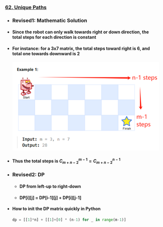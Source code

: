 ### [62. Unique Paths](https://leetcode.com/problems/unique-paths/description/?envType=study-plan-v2&envId=leetcode-75)
-  ### Revised1: Mathematic Solution
  - #### Since the robot can only walk towards right or down direction, the total steps for each direction is constant
  - #### For instance: for a 3x7 matrix, the total steps toward right is 6, and total one towards downward is 2
    ![Path_Image](pathimage.png)
  - #### Thus the total steps is $C_{m+n-2}^{m-1} = C_{m+n-2}^{n-1}$
- ### Revised2: DP
    - #### DP from left-up to right-down
    - #### DP[i][j] = DP[i-1][j] + DP[i][j-1]
 
- #### How to init the DP matrix quickly in Python
  ```python
  dp = [[1]*n] + [[1]+[0] * (n-1) for _ in range(m-1)]
  ```
